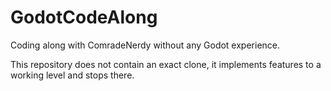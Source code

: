 # GodotCodeAlong

Coding along with ComradeNerdy without any Godot experience.

This repository does not contain an exact clone, it implements features to a working level and stops there.
